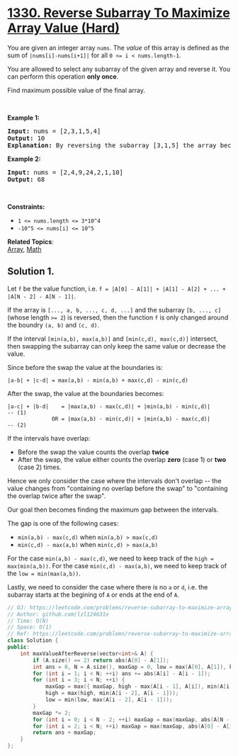 # [1330. Reverse Subarray To Maximize Array Value (Hard)](https://leetcode.com/problems/reverse-subarray-to-maximize-array-value/)

<p>You are given an integer array <code>nums</code>. The <em>value</em> of this array is defined as the sum of <code>|nums[i]-nums[i+1]|</code>&nbsp;for all&nbsp;<code>0 &lt;= i &lt; nums.length-1</code>.</p>

<p>You are allowed to select any subarray of the given array and reverse it. You can perform this operation <strong>only once</strong>.</p>

<p>Find maximum possible value of the final array.</p>

<p>&nbsp;</p>
<p><strong>Example 1:</strong></p>

<pre><strong>Input:</strong> nums = [2,3,1,5,4]
<strong>Output:</strong> 10
<b>Explanation: </b>By reversing the subarray [3,1,5] the array becomes [2,5,1,3,4] whose value is 10.
</pre>

<p><strong>Example 2:</strong></p>

<pre><strong>Input:</strong> nums = [2,4,9,24,2,1,10]
<strong>Output:</strong> 68
</pre>

<p>&nbsp;</p>
<p><strong>Constraints:</strong></p>

<ul>
	<li><code>1 &lt;= nums.length &lt;= 3*10^4</code></li>
	<li><code>-10^5 &lt;= nums[i] &lt;= 10^5</code></li>
</ul>

**Related Topics**:  
[Array](https://leetcode.com/tag/array/), [Math](https://leetcode.com/tag/math/)

## Solution 1.

Let `f` be the value function, i.e. `f = |A[0] - A[1]| + |A[1] - A[2] + ... + |A[N - 2] - A[N - 1]|`.

If the array is `[..., a, b, ..., c, d, ...]` and the subarray `[b, ..., c]` (whose length `>= 2`) is reversed, then the function `f` is only changed around the boundry `(a, b)` and `(c, d)`.

If the interval `[min(a,b), max(a,b)]` and `[min(c,d), max(c,d)]` intersect, then swapping the subarray can only keep the same value or decrease the value.


Since before the swap the value at the boundaries is:

```
|a-b| + |c-d| = max(a,b) - min(a,b) + max(c,d) - min(c,d)
```

After the swap, the value at the boundaries becomes:

```
|a-c| + |b-d|    = |max(a,b) - max(c,d)| + |min(a,b) - min(c,d)|        -- (1)
              OR = |max(a,b) - min(c,d)| + |min(a,b) - max(c,d)|        -- (2)
```

If the intervals have overlap:
* Before the swap the value counts the overlap **twice**
* After the swap, the value either counts the overlap **zero** (case 1) or **two** (case 2) times.

Hence we only consider the case where the intervals don't overlap -- the value changes from "containing no overlap before the swap" to "containing the overlap twice after the swap".

Our goal then becomes finding the maximum gap between the intervals.

The gap is one of the following cases:

*  `min(a,b) - max(c,d)` when `min(a,b) > max(c,d)`
*  `min(c,d) - max(a,b)` when `min(c,d) > max(a,b)`

For the case `min(a,b) - max(c,d)`, we need to keep track of the `high = max(min(a,b))`.
For the case `min(c,d) - max(a,b)`, we need to keep track of the `low = min(max(a,b))`.

Lastly, we need to consider the case where there is no `a` or `d`, i.e. the subarray starts at the begining of `A` or ends at the end of `A`.

```cpp
// OJ: https://leetcode.com/problems/reverse-subarray-to-maximize-array-value/
// Author: github.com/lzl124631x
// Time: O(N)
// Space: O(1)
// Ref: https://leetcode.com/problems/reverse-subarray-to-maximize-array-value/discuss/489716/Python-O(n)
class Solution {
public:
    int maxValueAfterReverse(vector<int>& A) {
        if (A.size() == 2) return abs(A[0] - A[1]);
        int ans = 0, N = A.size(), maxGap = 0, low = max(A[0], A[1]), high = min(A[0], A[1]);
        for (int i = 1; i < N; ++i) ans += abs(A[i] - A[i - 1]);
        for (int i = 3; i < N; ++i) {
            maxGap = max({ maxGap, high - max(A[i - 1], A[i]), min(A[i - 1], A[i]) - low });
            high = max(high, min(A[i - 2], A[i - 1]));
            low = min(low, max(A[i - 2], A[i - 1]));
        }
        maxGap *= 2;
        for (int i = 0; i < N - 2; ++i) maxGap = max(maxGap, abs(A[N - 1] - A[i]) - abs(A[i + 1] - A[i]));
        for (int i = 2; i < N; ++i) maxGap = max(maxGap, abs(A[0] - A[i]) - abs(A[i] - A[i - 1]));
        return ans + maxGap;
    }
};
```